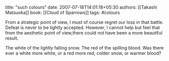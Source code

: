 
title: "such colours"
date: 2007-07-18T14:01:18+05:30
authors: [[Takashi Matsuoka]]
book: [[Cloud of Sparrows]]
tags: #colours

From a strategic point of view, I must of course regret our loss in that battle.  Defeat is never to be lightly accepted.  However, I cannot help but feel that from the aesthetic point of view,there could not have been a more beautiful result.

The white of the lightly falling snow.  The red of the spilling blood.  Was there ever a white more white, or a red more red, colder snow, or warmer blood?